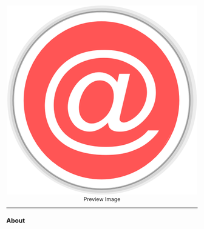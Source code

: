 <p align = "center">
    <img src = "images/logo.png" alt = "Logo" />
    <h7 align = "center">Preview Image</h7>
</p>

---

### About
